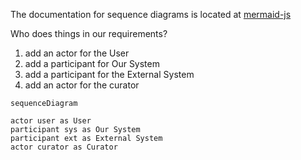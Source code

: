 The documentation for sequence diagrams is located at [mermaid-js](https://mermaid-js.github.io/mermaid/#/sequenceDiagram)

Who does things in our requirements?
1. add an actor for the User
1. add a participant for Our System
1. add a participant for the External System
1. add an actor for the curator

```mermaid
sequenceDiagram

actor user as User
participant sys as Our System
participant ext as External System
actor curator as Curator
```
